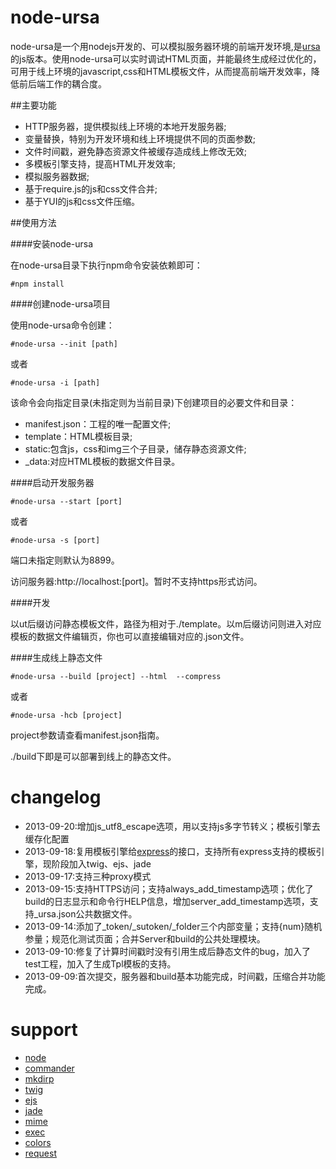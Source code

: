node-ursa
=========

node-ursa是一个用nodejs开发的、可以模拟服务器环境的前端开发环境,是[ursa](https://github.com/sogou-ufo/ursa)的js版本。使用node-ursa可以实时调试HTML页面，并能最终生成经过优化的，可用于线上环境的javascript,css和HTML模板文件，从而提高前端开发效率，降低前后端工作的耦合度。

##主要功能
 - HTTP服务器，提供模拟线上环境的本地开发服务器;
 - 变量替换，特别为开发环境和线上环境提供不同的页面参数;
 - 文件时间戳，避免静态资源文件被缓存造成线上修改无效;
 - 多模板引擎支持，提高HTML开发效率;
 - 模拟服务器数据;
 - 基于require.js的js和css文件合并;
 - 基于YUI的js和css文件压缩。

##使用方法

####安装node-ursa

在node-ursa目录下执行npm命令安装依赖即可：
	
	#npm install

####创建node-ursa项目

使用node-ursa命令创建：

	#node-ursa --init [path]

或者

	#node-ursa -i [path]
	
该命令会向指定目录(未指定则为当前目录)下创建项目的必要文件和目录：
 - manifest.json：工程的唯一配置文件;
 - template：HTML模板目录;
 - static:包含js，css和img三个子目录，储存静态资源文件;
 - _data:对应HTML模板的数据文件目录。

####启动开发服务器

	#node-ursa --start [port]

或者

	#node-ursa -s [port]

端口未指定则默认为8899。

访问服务器:http://localhost:[port]。暂时不支持https形式访问。

####开发

以ut后缀访问静态模板文件，路径为相对于./template。以m后缀访问则进入对应模板的数据文件编辑页，你也可以直接编辑对应的.json文件。

####生成线上静态文件

	#node-ursa --build [project] --html  --compress

或者

	#node-ursa -hcb [project]

project参数请查看manifest.json指南。
	
./build下即是可以部署到线上的静态文件。

changelog
=========
 - 2013-09-20:增加js_utf8_escape选项，用以支持js多字节转义；模板引擎去缓存化配置
 - 2013-09-18:复用模板引擎给[express](https://github.com/visionmedia/express)的接口，支持所有express支持的模板引擎，现阶段加入twig、ejs、jade
 - 2013-09-17:支持三种proxy模式
 - 2013-09-15:支持HTTPS访问；支持always_add_timestamp选项；优化了build的日志显示和命令行HELP信息，增加server_add_timestamp选项，支持_ursa.json公共数据文件。
 - 2013-09-14:添加了_token/_sutoken/_folder三个内部变量；支持{num}随机参量；规范化测试页面；合并Server和build的公共处理模块。
 - 2013-09-10:修复了计算时间戳时没有引用生成后静态文件的bug，加入了test工程，加入了生成Tpl模板的支持。
 - 2013-09-09:首次提交，服务器和build基本功能完成，时间戳，压缩合并功能完成。

 support
 =========
  - [node](https://github.com/joyent/node)
  - [commander](https://github.com/visionmedia/commander.js)
  - [mkdirp](https://github.com/substack/node-mkdirp)
  - [twig](https://github.com/justjohn/twig.js)
  - [ejs](https://github.com/visionmedia/ejs)
  - [jade](https://github.com/visionmedia/jade)
  - [mime](https://github.com/broofa/node-mime)
  - [exec](sync:https://github.com/jeremyfa/node-exec-sync)
  - [colors](https://github.com/Marak/colors.js)
  - [request](https://github.com/mikeal/request)
